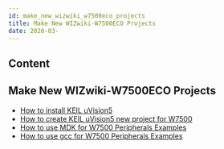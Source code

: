 ```yaml
---
id: make_new_wizwiki_w7500eco_projects
title: Make New WIZwiki-W7500ECO Projects
date: 2020-03-
---
```



## Content
## Make New WIZwiki-W7500ECO Projects

   * [How to install KEIL uVision5]()
   * [How to create KEIL uVision5 new project for W7500]()
   * [How to use MDK for W7500 Peripherals Examples]()
   * [How to use gcc for W7500 Peripherals Examples]()
